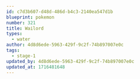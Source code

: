 ```yaml
---
id: c7d3b607-d48d-486d-b4c3-2140ea547d1b
blueprint: pokemon
number: 321
title: Wailord
types:
  - water
author: 4d8d6ede-5963-429f-9c2f-74b897007e0c
tags:
  - stage-1
updated_by: 4d8d6ede-5963-429f-9c2f-74b897007e0c
updated_at: 1716481648
---
```


